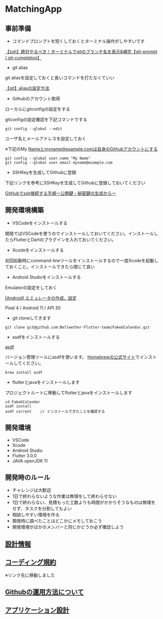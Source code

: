# MatchingApp
## 事前準備

- コマンドプロンプトを短くしておくとターミナル操作がしやすいです
  
[【zsh】絶対やるべき！ターミナルでgitのブランチ名を表示&補完【git-prompt / git-completion】](https://qiita.com/mikan3rd/items/d41a8ca26523f950ea9d)

- git alias
  
git aliasを設定しておくと長いコマンドを打たなくていい

[【git】aliasの設定方法](https://qiita.com/chihiro/items/04813c707cc665de67c5)

- Githubのアカウント取得

ローカルにgitconfigの設定をする

gitconfigの設定確認を下記コマンドでする

```code
git config --global --edit
```

ユーザ名とメールアドレスを設定しておく

※下記のMy Nameとmyname@example.comは自身のGithubアカウントにする

```code
git config --global user.name "My Name"
git config --global user.email myname@example.com
```

- SSHKeyを生成してGithubに登録

下記リンクを参考にSSHKeyを生成してGithubに登録しておいてください

[GitHubでssh接続する手順ー公開鍵・秘密鍵の生成からー](https://qiita.com/shizuma/items/2b2f873a0034839e47ce)

## 開発環境構築

- VSCodeをインストールする

開発ではVSCodeを使うのでインストールしておいてください。インストールしたらFlutterとDartのプラグインを入れておいてください。

- Xcodeをインストールする

初回起動時にcommand-lineツールをインストールするので一度Xcodeを起動しておくこと。インストールできたら閉じて良い

- Android Studioをインストールする

Emulatorの設定をしておく

[[Android] エミュレータの作成、設定](https://akira-watson.com/android/avd-manager.html#3)

Pixel 4 / Android 11 / API 30

- git cloneしてきます

```code
git clone git@github.com:Bellwether-Flutter-team/FakeGCalendar.git
```

- asdfをインストールする

[asdf](https://asdf-vm.com/)

バージョン管理ツールにasdfを使います。  [Homebrewの公式サイト](https://brew.sh/index_ja)でインストールしてください。

```code
brew install asdf
```

- flutterとjavaをインストールします

プロジェクトルートに移動してflutterとjavaをインストールします

```code
cd FakeGCalendar
asdf install
asdf current    // インストールできたことを確認する
```

## 開発環境

- VSCode
- Xcode
- Android Studio
- Flutter 3.0.0
- JAVA openJDK 11

## 開発時のルール

- チャレンジは大歓迎
- 1日で終わらないような作業は無理をして終わらせない
- 1日で終わらない、見積もった工数よりも時間がかかりそうなものは無理をせず、タスクを分割してもよい
- 相談しやすい環境を作る
- 開発時に調べたことはどこかにメモしておこう
- 開発環境がほかのメンバーと同じかどうか必ず確認しよう

## [設計情報](./docs/design/design.md)

## [コーディング規約](./docs/coding-rule.md)

※リンク先に移動しました

## [Githubの運用方法について](./docs/GitHub_README.md)

## [アプリケーション設計](./docs/app_design/app_design.md)
